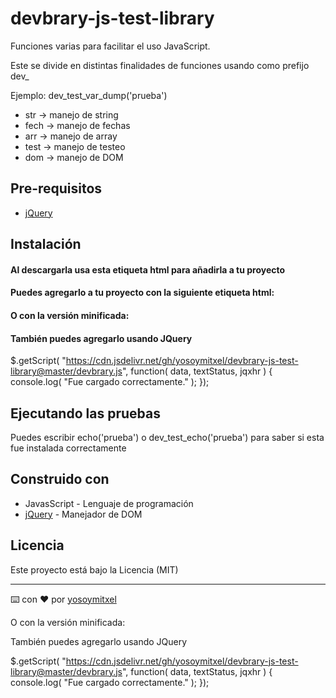 # devbrary-js-test-library

Funciones varias para facilitar el uso JavaScript.

Este se divide en distintas finalidades de funciones usando como prefijo dev_

Ejemplo: dev_test_var_dump('prueba')

* str  -> manejo de string
* fech -> manejo de fechas
* arr  -> manejo de array
* test -> manejo de testeo
* dom  -> manejo de DOM

## Pre-requisitos

* [jQuery](https://jquery.com/)

## Instalación 
#### Al descargarla usa esta etiqueta html para añadirla a tu proyecto

<script id="dev-js-devbrary" src="/devbrary.js"></script> 

#### Puedes agregarlo a tu proyecto con la siguiente etiqueta html:

<script id="dev-js-devbrary" src="https://cdn.jsdelivr.net/gh/yosoymitxel/devbrary-js-test-library@master/devbrary.js"></script> 

#### O con la versión minificada:

<script id="dev-js-devbrary" src="https://cdn.jsdelivr.net/gh/yosoymitxel/devbrary-js-test-library@master/devbrary.min.js"></script> 

#### También puedes agregarlo usando JQuery

$.getScript( "https://cdn.jsdelivr.net/gh/yosoymitxel/devbrary-js-test-library@master/devbrary.js", function( data, textStatus, jqxhr ) {
  console.log( "Fue cargado correctamente." );
});

## Ejecutando las pruebas

Puedes escribir echo('prueba') o dev_test_echo('prueba') para saber si esta fue instalada correctamente

## Construido con 

* JavasScript - Lenguaje de programación
* [jQuery](https://jquery.com/) - Manejador de DOM

## Licencia 

Este proyecto está bajo la Licencia (MIT) 


---
⌨️ con ❤️ por [yosoymitxel](https://github.com/yosoymitxel)



O con la versión minificada:


<script id="devbrary" src="https://cdn.jsdelivr.net/gh/yosoymitxel/devbrary-js-test-library@master/devbrary.min.js"></script> 


También puedes agregarlo usando JQuery

$.getScript( "https://cdn.jsdelivr.net/gh/yosoymitxel/devbrary-js-test-library@master/devbrary.js", function( data, textStatus, jqxhr ) {
  console.log( "Fue cargado correctamente." );
});
